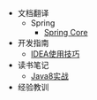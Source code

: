 - 文档翻译
  - Spring
    - [Spring Core](/translation/Spring/core.md)
- 开发指南
  - [IDEA使用技巧](/tutorial/idea使用技巧.md)
- 读书笔记
  - [Java8实战](/notes/Java8-in-action.md)
- 经验教训
